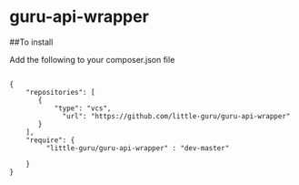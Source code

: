 # guru-api-wrapper

##To install

Add the following to your composer.json file

```

{
    "repositories": [
       {
           "type": "vcs",
             "url": "https://github.com/little-guru/guru-api-wrapper"
       }
    ],
    "require": {
         "little-guru/guru-api-wrapper" : "dev-master"

    }
}

```

